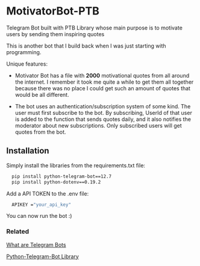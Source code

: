 # MotivatorBot-PTB
Telegram Bot built with PTB Library whose main purpose is to motivate users by sending them inspiring quotes

This is another bot that I build back when I was just starting with programming. 

Unique features:
* Motivator Bot has a file with **2000** motivational quotes from all around the internet. I remember it took me quite a while to get them all together because there was no place I could get such an amount of quotes that would be all different. 

* The bot uses an authentication/subscription system of some kind. The user must first subscribe to the bot. By subscribing, UserId of that user is added to the function that sends quotes daily, and it also notifies the moderator about new subscriptions. Only subscribed users will get quotes from the bot.

## Installation
Simply install the libraries from the requirements.txt file:
```bash
  pip install python-telegram-bot==12.7
  pip install python-dotenv==0.19.2
```
Add a API TOKEN to the .env file:
```bash
  APIKEY ="your_api_key"
```
You can now run the bot :)

### Related
[What are Telegram Bots](https://core.telegram.org/bots/features)

[Python-Telegram-Bot Library](https://github.com/python-telegram-bot)